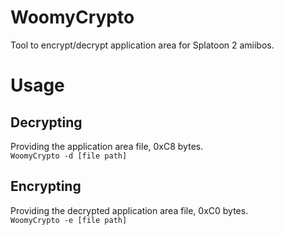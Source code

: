 # WoomyCrypto
Tool to encrypt/decrypt application area for Splatoon 2 amiibos.

# Usage
## Decrypting
Providing the application area file, 0xC8 bytes. <br>
`WoomyCrypto -d [file path]`
## Encrypting
Providing the decrypted application area file, 0xC0 bytes. <br>
`WoomyCrypto -e [file path]`
